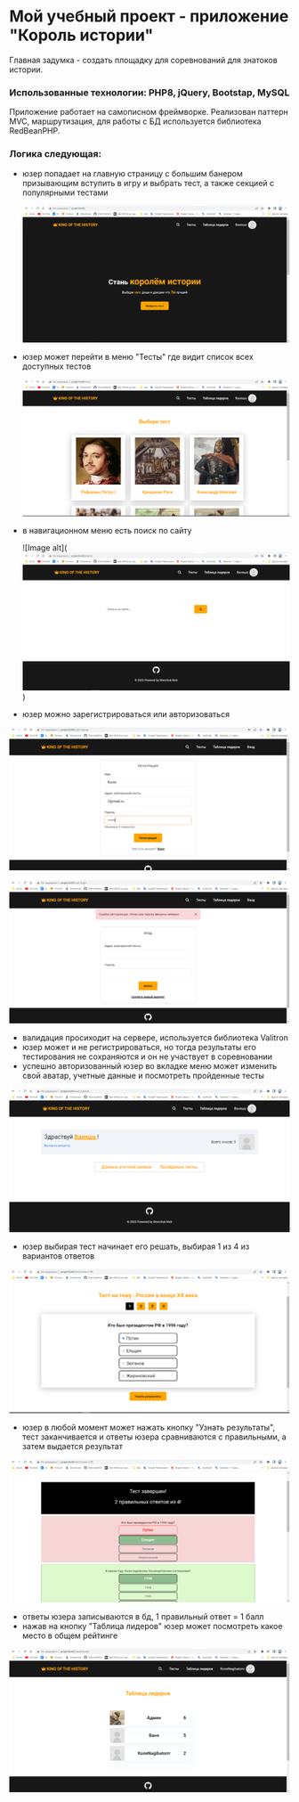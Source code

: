 # Мой учебный проект - приложение "Король истории"

Главная задумка - создать площадку для соревнований для знатоков истории.

### Использованные технологии: PHP8, jQuery, Bootstap, MySQL

Приложение работает на самописном фреймворке. Реализован паттерн MVC, маршрутизация, для работы с БД используется библиотека RedBeanPHP.

### Логика следующая:
- юзер попадает на главную страницу с большим банером призывающим вступить в игру и выбрать тест, а также секцией с популярными тестами

  ![Image alt](https://github.com/ShevchukNick/project.koth/blob/master/public/assets/forreadme/1.png)
- юзер может перейти в меню "Тесты" где видит список всех доступных тестов
  
  ![Image alt](https://github.com/ShevchukNick/project.koth/blob/master/public/assets/forreadme/3.png)
- в навигационном меню есть поиск по сайту
  
  ![Image alt](![Image alt](https://github.com/ShevchukNick/project.koth/blob/master/public/assets/forreadme/4.png))
- юзер можно зарегистрироваться или авторизоваться
  
 ![Image alt](https://github.com/ShevchukNick/project.koth/blob/master/public/assets/forreadme/10.png)
 
 ![Image alt](https://github.com/ShevchukNick/project.koth/blob/master/public/assets/forreadme/9.png)
- валидация просиходит на сервере, используется библиотека Valitron
- юзер может и не регистрироваться, но тогда результаты его тестирования не сохраняются и он не участвует в соревновании
- успешно авторизованный юзер во вкладке меню может изменить свой аватар, учетные данные и посмотреть пройденные тесты

 ![Image alt](https://github.com/ShevchukNick/project.koth/blob/master/public/assets/forreadme/7.png)
- юзер выбирая тест начинает его решать, выбирая 1 из 4 из вариантов ответов
  
 ![Image alt](https://github.com/ShevchukNick/project.koth/blob/master/public/assets/forreadme/5.png)
- юзер в любой момент может нажать кнопку "Узнать результаты", тест заканчивается и ответы юзера сравниваются с правильными, а затем выдается результат
  
 ![Image alt](https://github.com/ShevchukNick/project.koth/blob/master/public/assets/forreadme/6.png)
- ответы юзера записываются в бд, 1 правильный ответ = 1 балл
- нажав на кнопку "Таблица лидеров" юзер может посмотреть какое место в общем рейтинге

![Image alt](https://github.com/ShevchukNick/project.koth/blob/master/public/assets/forreadme/11.png)
